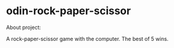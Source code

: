 # odin-rock-paper-scissor

About project:

A rock-paper-scissor game with the computer. The best of 5 wins.